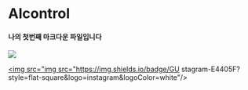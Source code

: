# AIcontrol

#### 나의 첫번째 마크다운 파일입니다


<img src="https://img.shields.io/badge/GU stagram-E4405F?style=flat-square&logo=instagram&logoColor=white"/>

<a href="https://www.instagram.com/gu_gubin/"><img src="img src="https://img.shields.io/badge/GU stagram-E4405F?style=flat-square&logo=instagram&logoColor=white"/></a>
 

